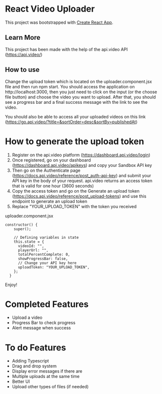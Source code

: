 # React Video Uploader

This project was bootstrapped with [Create React App](https://github.com/facebook/create-react-app).

## Learn More

This project has been made with the help of the api.video API (https://api.video/)

## How to use

Change the upload token which is located on the uploader.component.jsx file and then run npm start.
You should access the application on http://localhost:3000, then you just need to click on the input (or the choose file button) and choose the video you want to upload. After that, you should see a progress bar and a final success message with the link to see the video.

You should also be able to access all your uploaded videos on this link (https://go.api.video/?title=&sortOrder=desc&sortBy=publishedAt)

# How to generate the upload token

1. Register on the api.video platform (https://dashboard.api.video/login)
2. Once registered, go on your dashboard (https://dashboard.api.video/apikeys) and copy your Sandbox API key
3. Then go on the Authenticate page (https://docs.api.video/reference/post_auth-api-key) and submit your API key in the body of your request. api.video returns an access token that is valid for one hour (3600 seconds)
4. Copy the access token and go on the Generate an upload token (https://docs.api.video/reference/post_upload-tokens) and use this endpoint to generate an upload token
5. Replace "YOUR_UPLOAD_TOKEN" with the token you received 

uploader.component.jsx

```
constructor() {
    super();

    // Defining variables in state
    this.state = {
      videoId: "",
      playerUrl: "",
      totalPercentComplete: 0,
      showProgressBar: false,
      // Change your API key here
      uploadToken: "YOUR_UPLOAD_TOKEN",
    };
  }
```

Enjoy!

# Completed Features

- Upload a video 
- Progress Bar to check progress
- Alert message when success

# To do Features

- Adding Typescript
- Drag and drop system
- Display error messages if there are
- Multiple uploads at the same time
- Better UI
- Upload other types of files (if needed)